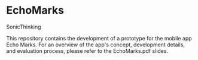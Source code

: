 # EchoMarks
SonicThinking

This repository contains the development of a prototype for the mobile app Echo Marks. For an overview of the app's concept, development details, and evaluation process, please refer to the EchoMarks.pdf slides.
